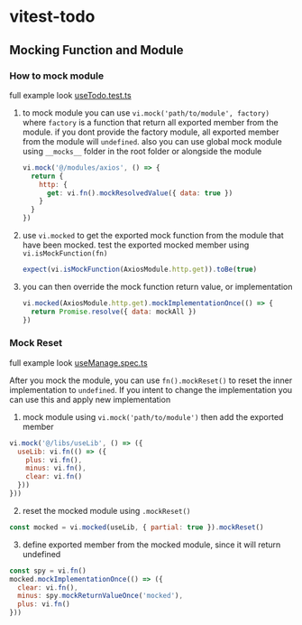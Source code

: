 # vitest-todo

## Mocking Function and Module

### How to mock module

full example look [useTodo.test.ts](src/composables/__test__/useTodo.spec.ts)

1. to mock module you can use `vi.mock('path/to/module', factory)`
   where `factory` is a function that return all exported member from the module. if you dont provide the factory module, all exported member from the module will `undefined`. also you can use global mock module using `__mocks__` folder in the root folder or alongside the module

   ```js
   vi.mock('@/modules/axios', () => {
     return {
       http: {
         get: vi.fn().mockResolvedValue({ data: true })
       }
     }
   })
   ```

2. use `vi.mocked` to get the exported mock function from the module that have been mocked. test the exported mocked member using `vi.isMockFunction(fn)`

   ```js
   expect(vi.isMockFunction(AxiosModule.http.get)).toBe(true)
   ```

3. you can then override the mock function return value, or implementation

   ```js
   vi.mocked(AxiosModule.http.get).mockImplementationOnce(() => {
     return Promise.resolve({ data: mockAll })
   })
   ```

### Mock Reset

full example look [useManage.spec.ts](src/composables/__test__/useManage.spec.ts)

After you mock the module, you can use `fn().mockReset()` to reset the inner implementation to `undefined`. If you intent to change the implementation you can use this and apply new implementation

1. mock module using `vi.mock('path/to/module')` then add the exported member

```js
vi.mock('@/libs/useLib', () => ({
  useLib: vi.fn(() => ({
    plus: vi.fn(),
    minus: vi.fn(),
    clear: vi.fn()
  }))
}))
```

2. reset the mocked module using `.mockReset()`

```js
const mocked = vi.mocked(useLib, { partial: true }).mockReset()
```

3. define exported member from the mocked module, since it will return undefined

```js
const spy = vi.fn()
mocked.mockImplementationOnce(() => ({
  clear: vi.fn(),
  minus: spy.mockReturnValueOnce('mocked'),
  plus: vi.fn()
}))
```
